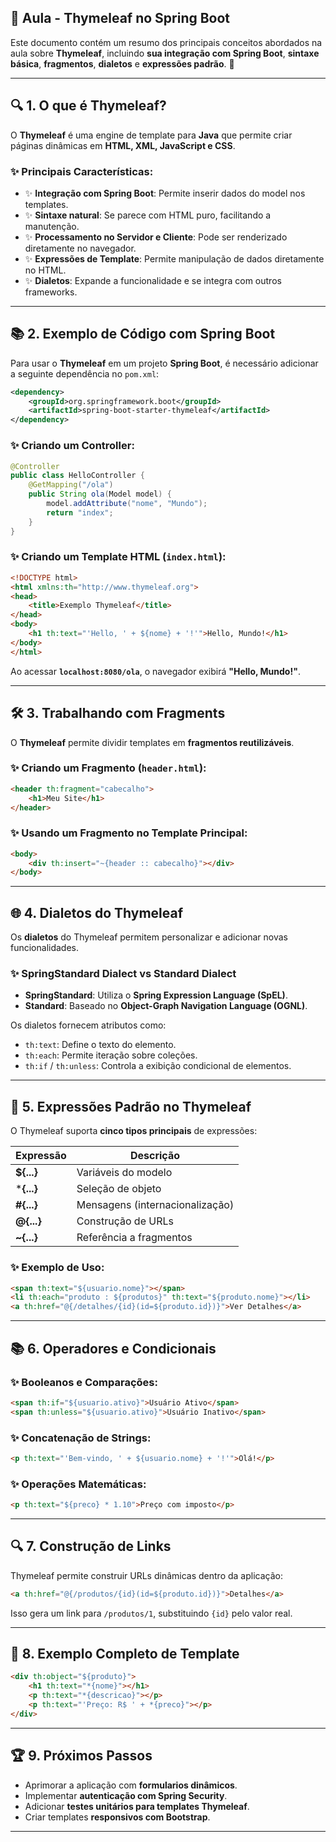 ## 📌 **Aula - Thymeleaf no Spring Boot**

Este documento contém um resumo dos principais conceitos abordados na aula sobre **Thymeleaf**, incluindo **sua integração com Spring Boot**, **sintaxe básica**, **fragmentos**, **dialetos** e **expressões padrão**. 🚀

---

## 🔍 **1. O que é Thymeleaf?**

O **Thymeleaf** é uma engine de template para **Java** que permite criar páginas dinâmicas em **HTML, XML, JavaScript e CSS**.

### ✨ **Principais Características**:
- ✨ **Integração com Spring Boot**: Permite inserir dados do model nos templates.
- ✨ **Sintaxe natural**: Se parece com HTML puro, facilitando a manutenção.
- ✨ **Processamento no Servidor e Cliente**: Pode ser renderizado diretamente no navegador.
- ✨ **Expressões de Template**: Permite manipulação de dados diretamente no HTML.
- ✨ **Dialetos**: Expande a funcionalidade e se integra com outros frameworks.

---

## 📚 **2. Exemplo de Código com Spring Boot**

Para usar o **Thymeleaf** em um projeto **Spring Boot**, é necessário adicionar a seguinte dependência no `pom.xml`:
```xml
<dependency>
    <groupId>org.springframework.boot</groupId>
    <artifactId>spring-boot-starter-thymeleaf</artifactId>
</dependency>
```

### ✨ **Criando um Controller**:
```java
@Controller
public class HelloController {
    @GetMapping("/ola")
    public String ola(Model model) {
        model.addAttribute("nome", "Mundo");
        return "index";
    }
}
```

### ✨ **Criando um Template HTML (`index.html`)**:
```html
<!DOCTYPE html>
<html xmlns:th="http://www.thymeleaf.org">
<head>
    <title>Exemplo Thymeleaf</title>
</head>
<body>
    <h1 th:text="'Hello, ' + ${nome} + '!'">Hello, Mundo!</h1>
</body>
</html>
```

Ao acessar **`localhost:8080/ola`**, o navegador exibirá **"Hello, Mundo!"**.

---

## 🛠 **3. Trabalhando com Fragments**

O **Thymeleaf** permite dividir templates em **fragmentos reutilizáveis**.

### ✨ **Criando um Fragmento (`header.html`)**:
```html
<header th:fragment="cabecalho">
    <h1>Meu Site</h1>
</header>
```

### ✨ **Usando um Fragmento no Template Principal**:
```html
<body>
    <div th:insert="~{header :: cabecalho}"></div>
</body>
```

---

## 🌐 **4. Dialetos do Thymeleaf**

Os **dialetos** do Thymeleaf permitem personalizar e adicionar novas funcionalidades.

### ✨ **SpringStandard Dialect vs Standard Dialect**
- **SpringStandard**: Utiliza o **Spring Expression Language (SpEL)**.
- **Standard**: Baseado no **Object-Graph Navigation Language (OGNL)**.

Os dialetos fornecem atributos como:
- `th:text`: Define o texto do elemento.
- `th:each`: Permite iteração sobre coleções.
- `th:if` / `th:unless`: Controla a exibição condicional de elementos.

---

## 🔢 **5. Expressões Padrão no Thymeleaf**

O Thymeleaf suporta **cinco tipos principais** de expressões:

| Expressão | Descrição |
|-----------|-------------|
| **${...}** | Variáveis do modelo |
| ***{...}** | Seleção de objeto |
| **#{...}** | Mensagens (internacionalização) |
| **@{...}** | Construção de URLs |
| **~{...}** | Referência a fragmentos |

### ✨ **Exemplo de Uso**:
```html
<span th:text="${usuario.nome}"></span>
<li th:each="produto : ${produtos}" th:text="${produto.nome}"></li>
<a th:href="@{/detalhes/{id}(id=${produto.id})}">Ver Detalhes</a>
```

---

## 📚 **6. Operadores e Condicionais**

### ✨ **Booleanos e Comparações**:
```html
<span th:if="${usuario.ativo}">Usuário Ativo</span>
<span th:unless="${usuario.ativo}">Usuário Inativo</span>
```

### ✨ **Concatenação de Strings**:
```html
<p th:text="'Bem-vindo, ' + ${usuario.nome} + '!'">Olá!</p>
```

### ✨ **Operações Matemáticas**:
```html
<p th:text="${preco} * 1.10">Preço com imposto</p>
```

---

## 🔍 **7. Construção de Links**

Thymeleaf permite construir URLs dinâmicas dentro da aplicação:
```html
<a th:href="@{/produtos/{id}(id=${produto.id})}">Detalhes</a>
```
Isso gera um link para `/produtos/1`, substituindo `{id}` pelo valor real.

---

## 🔧 **8. Exemplo Completo de Template**

```html
<div th:object="${produto}">
    <h1 th:text="*{nome}"></h1>
    <p th:text="*{descricao}"></p>
    <p th:text="'Preço: R$ ' + *{preco}"></p>
</div>
```

---

## 🏆 **9. Próximos Passos**
- Aprimorar a aplicação com **formularios dinâmicos**.
- Implementar **autenticação com Spring Security**.
- Adicionar **testes unitários para templates Thymeleaf**.
- Criar templates **responsivos com Bootstrap**.

---
